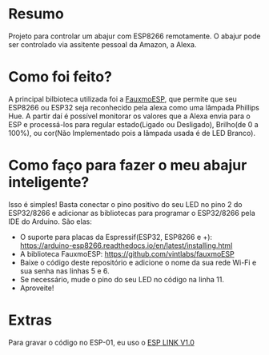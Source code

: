 # Resumo
Projeto para controlar um abajur com ESP8266 remotamente.
O abajur pode ser controlado via assitente pessoal da Amazon, a Alexa.

# Como foi feito?
A principal bilbioteca utilizada foi a [FauxmoESP](https://github.com/vintlabs/fauxmoESP), que permite que seu ESP8266 ou ESP32 seja reconhecido pela alexa como uma lâmpada Phillips Hue. A partir daí é possível monitorar os valores que a Alexa envia para o ESP e processá-los para regular estado(Ligado ou Desligado), Brilho(de 0 a 100%), ou cor(Não Implementado pois a lâmpada usada é de LED Branco).

# Como faço para fazer o meu abajur inteligente?
Isso é simples! Basta conectar o pino positivo do seu LED no pino 2 do ESP32/8266 e adicionar as bibliotecas para programar o ESP32/8266 pela IDE do Arduino. São elas:
  - O suporte para placas da Espressif(ESP32, ESP8266 e +): https://arduino-esp8266.readthedocs.io/en/latest/installing.html
  - A biblioteca FauxmoESP: https://github.com/vintlabs/fauxmoESP
  - Baixe o código deste repositório e adicione o nome da sua rede Wi-Fi e sua senha nas linhas 5 e 6.
  - Se necessário, mude o pino do seu LED no código na linha 11.
  - Aproveite!

# Extras
Para gravar o código no ESP-01, eu uso o [ESP LINK V1.0](https://github.com/IOT-MCU/ESP-LINK-v1.0/tree/master)
